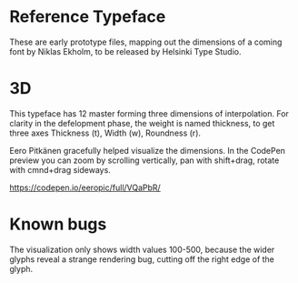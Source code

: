 # Reference Typeface

These are early prototype files, mapping out the dimensions of a coming font by Niklas Ekholm, to be released by Helsinki Type Studio.

# 3D

This typeface has 12 master forming three dimensions of interpolation. For clarity in the defelopment phase, the weight is named thickness, to get three axes Thickness (t), Width (w), Roundness (r).

Eero Pitkänen gracefully helped visualize the dimensions. In the CodePen preview you can zoom by scrolling vertically, pan with shift+drag, rotate with cmnd+drag sideways.

https://codepen.io/eeropic/full/VQaPbR/

# Known bugs

The visualization only shows width values 100-500, because the wider glyphs reveal a strange rendering bug, cutting off the right edge of the glyph.
